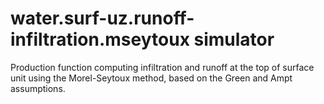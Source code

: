 # water.surf-uz.runoff-infiltration.mseytoux simulator

Production function computing infiltration and runoff at the top of surface unit using the Morel-Seytoux method, based on the Green and Ampt assumptions.
